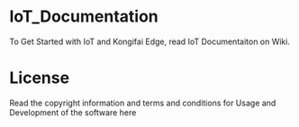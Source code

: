 # IoT_Documentation
To Get Started with IoT and Kongifai Edge, read IoT Documentaiton on Wiki.

# License
Read the copyright information and terms and conditions for Usage and Development of the software here
